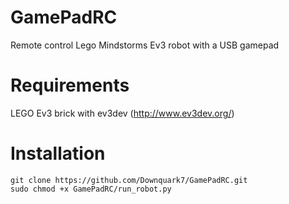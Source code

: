 # GamePadRC
Remote control Lego Mindstorms Ev3 robot with a USB gamepad 

# Requirements
LEGO Ev3 brick with ev3dev (http://www.ev3dev.org/)

# Installation
```
git clone https://github.com/Downquark7/GamePadRC.git
sudo chmod +x GamePadRC/run_robot.py
```

